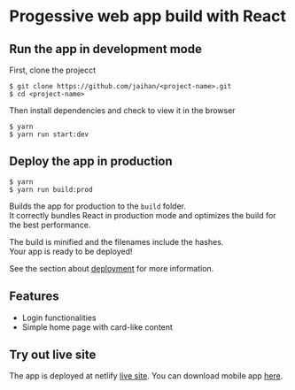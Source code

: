 # Progessive web app build with React

## Run the app in development mode

First, clone the projecct

```
$ git clone https://github.com/jaihan/<project-name>.git
$ cd <project-name>
```

Then install dependencies and check to view it in the browser

```
$ yarn
$ yarn run start:dev

```

## Deploy the app in production

```
$ yarn
$ yarn run build:prod

```

Builds the app for production to the `build` folder.<br />
It correctly bundles React in production mode and optimizes the build for the best performance.

The build is minified and the filenames include the hashes.<br />
Your app is ready to be deployed!

See the section about [deployment](https://facebook.github.io/create-react-app/docs/deployment) for more information.

## Features

- Login functionalities
- Simple home page with card-like content

## Try out live site

The app is deployed at netlify [live site](https://pedantic-allen-2ef8f9.netlify.app/).
You can download mobile app [here](https://progressiveapp.store/mypwa/React-atomic-pwa).
